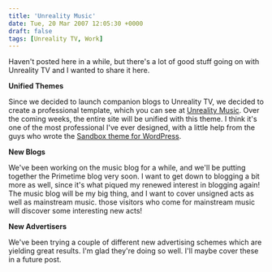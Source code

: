```yaml
---
title: 'Unreality Music'
date: Tue, 20 Mar 2007 12:05:30 +0000
draft: false
tags: [Unreality TV, Work]
---
```


Haven't posted here in a while, but there's a lot of good stuff going on with Unreality TV and I wanted to share it here.

**Unified Themes**

Since we decided to launch companion blogs to Unreality TV, we decided to create a professional template, which you can see at [Unreality Music](http://music.unrealitytv.co.uk "Unreality Music"). Over the coming weeks, the entire site will be unified with this theme. I think it's one of the most professional I've ever designed, with a little help from the guys who wrote the [Sandbox theme for WordPress](http://www.plaintxt.org/themes/sandbox/).

**New Blogs**

We've been working on the music blog for a while, and we'll be putting together the Primetime blog very soon. I want to get down to blogging a bit more as well, since it's what piqued my renewed interest in blogging again! The music blog will be my big thing, and I want to cover unsigned acts as well as mainstream music. those visitors who come for mainstream music will discover some interesting new acts!

**New Advertisers**

We've been trying a couple of different new advertising schemes which are yielding great results. I'm glad they're doing so well. I'll maybe cover these in a future post.